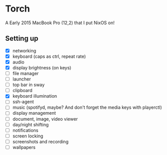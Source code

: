 # Torch

A Early 2015 MacBook Pro (12,2) that I put NixOS on!

## Setting up

- [x] networking
- [x] keyboard (caps as ctrl, repeat rate)
- [x] audio
- [x] display brightness (on keys)
- [ ] file manager
- [ ] launcher
- [ ] top bar in sway
- [ ] clipboard
- [x] keyboard illumination
- [ ] ssh-agent
- [ ] music (spotifyd, maybe? And don't forget the media keys with playerctl)
- [ ] display management
- [ ] document, image, video viewer
- [ ] day/night shifting
- [ ] notifications
- [ ] screen locking
- [ ] screenshots and recording
- [ ] wallpapers
